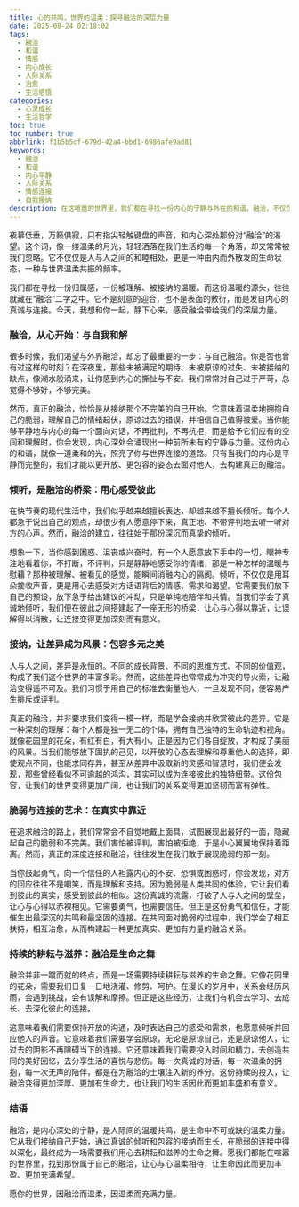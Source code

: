 ```yaml
---
title: 心的共鸣，世界的温柔：探寻融洽的深层力量
date: 2025-08-24 02:18:02
tags:
  - 融洽
  - 和谐
  - 情感
  - 内心成长
  - 人际关系
  - 治愈
  - 生活感悟
categories:
  - 心灵成长
  - 生活哲学
toc: true
toc_number: true
abbrlink: f1b5b5cf-679d-42a4-bbd1-6986afe9ad81
keywords:
  - 融洽
  - 和谐
  - 内心平静
  - 人际关系
  - 情感连接
  - 自我接纳
description: 在这喧嚣的世界里，我们都在寻找一份内心的宁静与外在的和谐。融洽，不仅仅是人际间的和睦，更是一种由内而外散发的生命状态。它关乎我们如何与自己相处，如何倾听他人的心声，又如何接纳彼此的差异。本文将带你一同探寻融洽的深层力量，感受它如何温柔地治愈我们，并点亮我们前行的道路。
---
```


夜幕低垂，万籁俱寂，只有指尖轻触键盘的声音，和内心深处那份对“融洽”的渴望。这个词，像一缕温柔的月光，轻轻洒落在我们生活的每一个角落，却又常常被我们忽略。它不仅仅是人与人之间的和睦相处，更是一种由内而外散发的生命状态，一种与世界温柔共振的频率。

我们都在寻找一份归属感，一份被理解、被接纳的温暖。而这份温暖的源头，往往就藏在“融洽”二字之中。它不是刻意的迎合，也不是表面的敷衍，而是发自内心的真诚与连接。今天，我想和你一起，静下心来，感受融洽带给我们的深层力量。

### 融洽，从心开始：与自我和解

很多时候，我们渴望与外界融洽，却忘了最重要的一步：与自己融洽。你是否也曾有过这样的时刻？在深夜里，那些未被满足的期待、未被原谅的过失、未被接纳的缺点，像潮水般涌来，让你感到内心的撕扯与不安。我们常常对自己过于严苛，总觉得不够好，不够完美。

然而，真正的融洽，恰恰是从接纳那个不完美的自己开始。它意味着温柔地拥抱自己的脆弱，理解自己的情绪起伏，原谅过去的错误，并相信自己值得被爱。当你能够平静地与内心的每一个面向对话，不再批判，不再抗拒，而是给予它们应有的空间和理解时，你会发现，内心深处会涌现出一种前所未有的宁静与力量。这份内心的和谐，就像一道柔和的光，照亮了你与世界连接的道路。只有当我们的内心是平静而完整的，我们才能以更开放、更包容的姿态去面对他人，去构建真正的融洽。

### 倾听，是融洽的桥梁：用心感受彼此

在快节奏的现代生活中，我们似乎越来越擅长表达，却越来越不擅长倾听。每个人都急于说出自己的观点，却很少有人愿意停下来，真正地、不带评判地去听一听对方的心声。然而，融洽的建立，往往始于那份深沉而真挚的倾听。

想象一下，当你感到困惑、沮丧或兴奋时，有一个人愿意放下手中的一切，眼神专注地看着你，不打断，不评判，只是静静地感受你的情绪，那是一种怎样的温暖与慰藉？那种被理解、被看见的感觉，能瞬间消融内心的隔阂。倾听，不仅仅是用耳朵接收声音，更是用心去感受对方话语背后的情感、需求和渴望。它需要我们放下自己的预设，放下急于给出建议的冲动，只是单纯地陪伴和共情。当我们学会了真诚地倾听，我们便在彼此之间搭建起了一座无形的桥梁，让心与心得以靠近，让误解得以消散，让连接变得更加深刻而有意义。

### 接纳，让差异成为风景：包容多元之美

人与人之间，差异是永恒的。不同的成长背景、不同的思维方式、不同的价值观，构成了我们这个世界的丰富多彩。然而，这些差异也常常成为冲突的导火索，让融洽变得遥不可及。我们习惯于用自己的标准去衡量他人，一旦发现不同，便容易产生排斥或评判。

真正的融洽，并非要求我们变得一模一样，而是学会接纳并欣赏彼此的差异。它是一种深刻的理解：每个人都是独一无二的个体，拥有自己独特的生命轨迹和视角。就像花园里的花朵，有红有白，有大有小，正是因为它们各自绽放，才构成了美丽的风景。当我们能够放下固执的己见，以开放的心态去理解和尊重他人的选择，即使观点不同，也能求同存异，甚至从差异中汲取新的灵感和智慧时，我们便会发现，那些曾经看似不可逾越的鸿沟，其实可以成为连接彼此的独特纽带。这份包容，让我们的世界变得更加广阔，也让我们的关系变得更加坚韧而富有弹性。

### 脆弱与连接的艺术：在真实中靠近

在追求融洽的路上，我们常常会不自觉地戴上面具，试图展现出最好的一面，隐藏起自己的脆弱和不完美。我们害怕被评判，害怕被拒绝，于是小心翼翼地保持着距离。然而，真正的深度连接和融洽，往往发生在我们敢于展现脆弱的那一刻。

当你鼓起勇气，向一个信任的人袒露内心的不安、恐惧或困惑时，你会发现，对方的回应往往不是嘲笑，而是理解和支持。因为脆弱是人类共同的体验，它让我们看到彼此的真实，感受到彼此的相似。这份真诚的流露，打破了人与人之间的壁垒，让心与心得以赤裸相见。它需要勇气，也需要信任。但正是这份勇气和信任，才能催生出最深沉的共鸣和最坚固的连接。在共同面对脆弱的过程中，我们学会了相互扶持，相互治愈，从而构建起一种更加真实、更加有力量的融洽关系。

### 持续的耕耘与滋养：融洽是生命之舞

融洽并非一蹴而就的终点，而是一场需要持续耕耘与滋养的生命之舞。它像花园里的花朵，需要我们日复一日地浇灌、修剪、呵护。在漫长的岁月中，关系会经历风雨，会遇到挑战，会有误解和摩擦。但正是这些经历，让我们有机会去学习、去成长、去深化彼此的连接。

这意味着我们需要保持开放的沟通，及时表达自己的感受和需求，也愿意倾听并回应他人的声音。它意味着我们需要学会原谅，无论是原谅自己，还是原谅他人，让过去的阴影不再阻碍当下的连接。它还意味着我们需要投入时间和精力，去创造共同的美好回忆，去分享生活的喜悦与悲伤。每一次真诚的对话，每一次温柔的拥抱，每一次无声的陪伴，都是在为融洽的土壤注入新的养分。这份持续的投入，让融洽变得更加深厚、更加有生命力，也让我们的生活因此而更加丰盛和有意义。

### 结语

融洽，是内心深处的宁静，是人际间的温暖共鸣，是生命中不可或缺的温柔力量。它从我们接纳自己开始，通过真诚的倾听和包容的接纳而生长，在脆弱的连接中得以深化，最终成为一场需要我们用心去耕耘和滋养的生命之舞。愿我们都能在喧嚣的世界里，找到那份属于自己的融洽，让心与心温柔相待，让生命因此而更加丰盈、更加充满希望。

愿你的世界，因融洽而温柔，因温柔而充满力量。